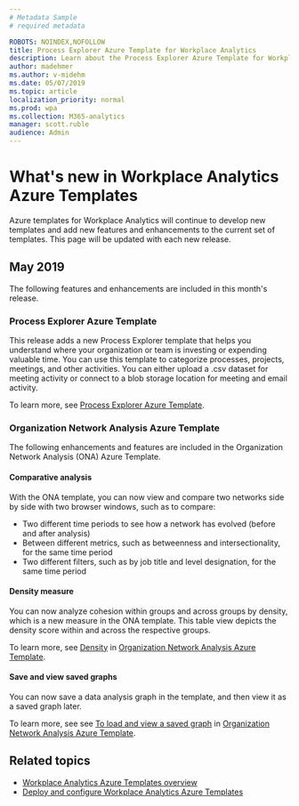 ```yaml
---
# Metadata Sample
# required metadata

ROBOTS: NOINDEX,NOFOLLOW
title: Process Explorer Azure Template for Workplace Analytics 
description: Learn about the Process Explorer Azure Template for Workplace Analytics and how to use it
author: madehmer
ms.author: v-midehm
ms.date: 05/07/2019
ms.topic: article
localization_priority: normal 
ms.prod: wpa
ms.collection: M365-analytics
manager: scott.ruble
audience: Admin
---
```


# What's new in Workplace Analytics Azure Templates

Azure templates for Workplace Analytics will continue to develop new templates and add new features and enhancements to the current set of templates. This page will be updated with each new release.

## May 2019

The following features and enhancements are included in this month's release.

### Process Explorer Azure Template

This release adds a new Process Explorer template that helps you understand where your organization or team is investing or expending valuable time. You can use this template to categorize processes, projects, meetings, and other activities. You can either upload a .csv dataset for meeting activity or connect to a blob storage location for meeting and email activity.

To learn more, see [Process Explorer Azure Template](./process-explorer.md).

### Organization Network Analysis Azure Template

The following enhancements and features are included in the Organization Network Analysis (ONA) Azure Template.

#### Comparative analysis

With the ONA template, you can now view and compare two networks side by side with two browser windows, such as to compare:

* Two different time periods to see how a network has evolved (before and after analysis)
* Between different metrics, such as betweenness and intersectionality, for the same time period
* Two different filters, such as by job title and level designation, for the same time period

#### Density measure

You can now analyze cohesion within groups and across groups by density, which is a new measure in the ONA template. This table view depicts the density score within and across the respective groups.

To learn more, see [Density](./organization-network-analysis.md#Density) in [Organization Network Analysis Azure Template](./organization-network-analysis.md).

#### Save and view saved graphs

You can now save a data analysis graph in the template, and then view it as a saved graph later.

To learn more, see see [To load and view a saved graph](./organization-network-analysis.md#To-load-and-view-a-saved-graph) in [Organization Network Analysis Azure Template](./organization-network-analysis.md).


## Related topics

* [Workplace Analytics Azure Templates overview](./overview.md)
* [Deploy and configure Workplace Analytics Azure Templates](./deploy-configure.md)
